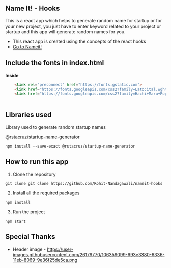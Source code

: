 
## Name It! - Hooks
This is a react app which helps to generate random name for startup or for your new project, you just have to enter keyword related to your project or startup and this app will generate random names for you.
- This react app is created using the concepts of the react hooks
- [Go to Nameit! ](https://rohit-nandagawali.github.io/nameit-hooks/)


## Include the fonts in index.html

**Inside**
  
```html
    <link rel="preconnect" href="https://fonts.gstatic.com">
    <link href="https://fonts.googleapis.com/css2?family=Lato:ital,wght@0,100;0,300;0,400;0,700;0,900;1,100;1,300;1,400;1,700;1,900&display=swap" rel="stylesheet">
    <link href="https://fonts.googleapis.com/css2?family=Hachi+Maru+Pop&display=swap" rel="stylesheet">
    
```
## Libraries used

Library used to generate random startup names

[@rstacruz/startup-name-generator](https://www.npmjs.com/package/@rstacruz/startup-name-generator)

 ```
 npm install --save-exact @rstacruz/startup-name-generator
 ```

## How to run this app

1. Clone the repository 
 ```
 git clone git clone https://github.com/Rohit-Nandagawali/nameit-hooks
 ```
 
2. Install all the required packages 
```
npm install
```

3. Run the project
```
npm start
```

## Special Thanks

- Header image - https://user-images.githubusercontent.com/26179770/106359099-693e3380-6336-11eb-8069-9e36f25de5ca.png
